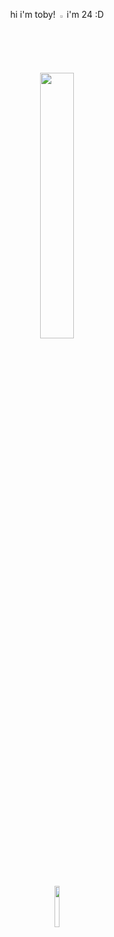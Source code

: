 <p align="center" width="100%"> hi i'm toby! <img width="2%" src="https://github.com/user-attachments/assets/3aa61f51-6504-485c-8b52-27db5a31bbc5"> i'm 24 :D


<p align="center" width="100%">
    <img width="33%" src="https://github.com/user-attachments/assets/7aa3221e-9ef7-4722-ab8c-1dbb671932a6">
    <p align="center" width="100%">
    <img width="13%" src="https://github.com/user-attachments/assets/4377f28d-f2eb-45fc-b3d8-9414855aabba">

